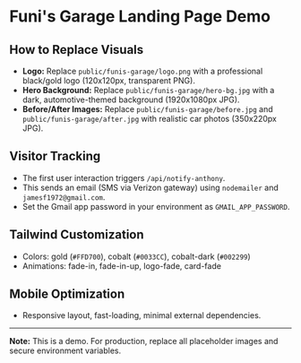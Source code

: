 # Funi's Garage Landing Page Demo

## How to Replace Visuals
- **Logo:** Replace `public/funis-garage/logo.png` with a professional black/gold logo (120x120px, transparent PNG).
- **Hero Background:** Replace `public/funis-garage/hero-bg.jpg` with a dark, automotive-themed background (1920x1080px JPG).
- **Before/After Images:** Replace `public/funis-garage/before.jpg` and `public/funis-garage/after.jpg` with realistic car photos (350x220px JPG).

## Visitor Tracking
- The first user interaction triggers `/api/notify-anthony`.
- This sends an email (SMS via Verizon gateway) using `nodemailer` and `jamesf1972@gmail.com`.
- Set the Gmail app password in your environment as `GMAIL_APP_PASSWORD`.

## Tailwind Customization
- Colors: gold (`#FFD700`), cobalt (`#0033CC`), cobalt-dark (`#002299`)
- Animations: fade-in, fade-in-up, logo-fade, card-fade

## Mobile Optimization
- Responsive layout, fast-loading, minimal external dependencies.

---

**Note:** This is a demo. For production, replace all placeholder images and secure environment variables.
